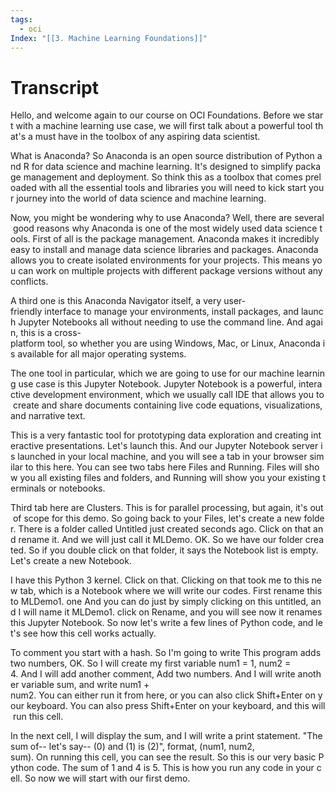 ```yaml
---
tags:
  - oci
Index: "[[3. Machine Learning Foundations]]"
---
```

# Transcript 
Hello, and welcome again to our course on OCI Foundations. Before we start with a machine learning use case, we will first talk about a powerful tool that's a must have in the toolbox of any aspiring data scientist.

What is Anaconda? So Anaconda is an open source distribution of Python and R for data science and machine learning. It's designed to simplify package management and deployment. So think this as a toolbox that comes preloaded with all the essential tools and libraries you will need to kick start your journey into the world of data science and machine learning.

Now, you might be wondering why to use Anaconda? Well, there are several good reasons why Anaconda is one of the most widely used data science tools. First of all is the package management. Anaconda makes it incredibly easy to install and manage data science libraries and packages. Anaconda allows you to create isolated environments for your projects. This means you can work on multiple projects with different package versions without any conflicts.

A third one is this Anaconda Navigator itself, a very user-friendly interface to manage your environments, install packages, and launch Jupyter Notebooks all without needing to use the command line. And again, this is a cross-platform tool, so whether you are using Windows, Mac, or Linux, Anaconda is available for all major operating systems.

The one tool in particular, which we are going to use for our machine learning use case is this Jupyter Notebook. Jupyter Notebook is a powerful, interactive development environment, which we usually call IDE that allows you to create and share documents containing live code equations, visualizations, and narrative text.

This is a very fantastic tool for prototyping data exploration and creating interactive presentations. Let's launch this. And our Jupyter Notebook server is launched in your local machine, and you will see a tab in your browser similar to this here. You can see two tabs here Files and Running. Files will show you all existing files and folders, and Running will show you your existing terminals or notebooks.

Third tab here are Clusters. This is for parallel processing, but again, it's out of scope for this demo. So going back to your Files, let's create a new folder. There is a folder called Untitled just created seconds ago. Click on that and rename it. And we will just call it MLDemo. OK. So we have our folder created. So if you double click on that folder, it says the Notebook list is empty. Let's create a new Notebook.

I have this Python 3 kernel. Click on that. Clicking on that took me to this new tab, which is a Notebook where we will write our codes. First rename this to MLDemo1. one And you can do just by simply clicking on this untitled, and I will name it MLDemo1. click on Rename, and you will see now it renames this Jupyter Notebook. So now let's write a few lines of Python code, and let's see how this cell works actually.

To comment you start with a hash. So I'm going to write This program adds two numbers, OK. So I will create my first variable num1 = 1, num2 = 4. And I will add another comment, Add two numbers. And I will write another variable sum, and write num1 + num2. You can either run it from here, or you can also click Shift+Enter on your keyboard. You can also press Shift+Enter on your keyboard, and this will run this cell.

In the next cell, I will display the sum, and I will write a print statement. "The sum of-- let's say-- (0) and (1) is (2)", format, (num1, num2, sum). On running this cell, you can see the result. So this is our very basic Python code. The sum of 1 and 4 is 5. This is how you run any code in your cell. So now we will start with our first demo.